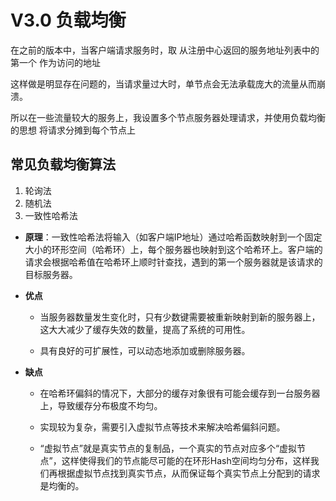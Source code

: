 # V3.0 负载均衡
在之前的版本中，当客户端请求服务时，取 从注册中心返回的服务地址列表中的第一个 作为访问的地址

这样做是明显存在问题的，当请求量过大时，单节点会无法承载庞大的流量从而崩溃。

所以在一些流量较大的服务上，我设置多个节点服务器处理请求，并使用负载均衡的思想 将请求分摊到每个节点上

## 常见负载均衡算法
1. 轮询法
2. 随机法
3. 一致性哈希法
 -   **原理**：一致性哈希法将输入（如客户端IP地址）通过哈希函数映射到一个固定大小的环形空间（哈希环）上，每个服务器也映射到这个哈希环上。客户端的请求会根据哈希值在哈希环上顺时针查找，遇到的第一个服务器就是该请求的目标服务器。
    

-   **优点**
    
    -   当服务器数量发生变化时，只有少数键需要被重新映射到新的服务器上，这大大减少了缓存失效的数量，提高了系统的可用性。
        
    
    -   具有良好的可扩展性，可以动态地添加或删除服务器。
        
    

-   **缺点**
    
    -   在哈希环偏斜的情况下，大部分的缓存对象很有可能会缓存到一台服务器上，导致缓存分布极度不均匀。
        
    
    -   实现较为复杂，需要引入虚拟节点等技术来解决哈希偏斜问题。
    - “虚拟节点”就是真实节点的复制品，一个真实的节点对应多个“虚拟节点”，这样使得我们的节点能尽可能的在环形Hash空间均匀分布，这样我们再根据虚拟节点找到真实节点，从而保证每个真实节点上分配到的请求是均衡的。
<!--stackedit_data:
eyJoaXN0b3J5IjpbMjEwNjEzNjE0OCwtNDQ5NTcxODUyLC0yMD
g4NzQ2NjEyXX0=
-->